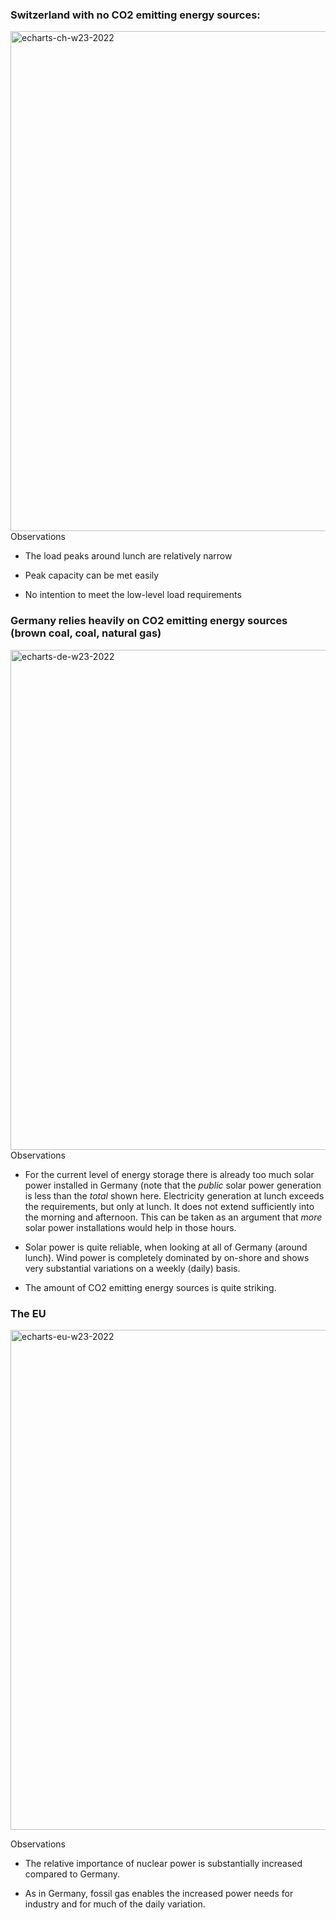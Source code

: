 ### Switzerland with no CO2 emitting energy sources:
<img width="800" alt="echarts-ch-w23-2022" src="https://user-images.githubusercontent.com/5073648/178506577-bee106d9-c0b5-43c3-95e1-bed2f02d9002.png">
Observations

* The load peaks around lunch are relatively narrow

* Peak capacity can be met easily

* No intention to meet the low-level load requirements


### Germany relies heavily on CO2 emitting energy sources (brown coal, coal, natural gas)
<img width="800" alt="echarts-de-w23-2022" src="https://user-images.githubusercontent.com/5073648/178506650-3120e327-516a-41de-a2bd-a92460b62889.png">
Observations

* For the current level of energy storage there is already too much solar power installed in Germany (note that the *public* solar power generation is less than the *total* shown here. Electricity generation at lunch exceeds the requirements, but only at lunch. It does not extend sufficiently into the morning and afternoon. This can be taken as an argument that *more* solar power installations would help in those hours. 

* Solar power is quite reliable, when looking at all of Germany (around lunch). Wind power is completely dominated by on-shore and shows very substantial variations on a weekly (daily) basis. 

* The amount of CO2 emitting energy sources is quite striking.

### The EU 
<img width="800" alt="echarts-eu-w23-2022" src="https://user-images.githubusercontent.com/5073648/178506618-37ff97e1-c53c-480e-b80f-cba18ec8e0ac.png">

Observations

* The relative importance of nuclear power is substantially increased compared to Germany.

* As in Germany, fossil gas enables the increased power needs for industry and for much of the daily variation.
